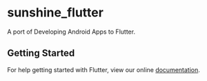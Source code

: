 # sunshine_flutter

A port of Developing Android Apps to Flutter.

## Getting Started

For help getting started with Flutter, view our online
[documentation](https://flutter.io/).
